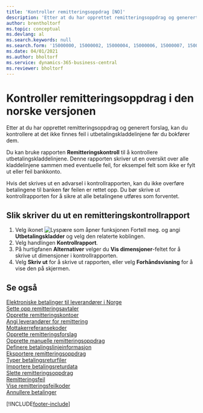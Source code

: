 ```yaml
---
title: 'Kontroller remitteringsoppdrag [NO]'
description: 'Etter at du har opprettet remitteringsoppdrag og generert forslag, kan du kontrollere at det ikke finnes feil i utbetalingskladdelinjene før du bokfører dem i den norske versjonen av Business Central.'
author: brentholtorf
ms.topic: conceptual
ms.devlang: al
ms.search.keywords: null
ms.search.form: '15000000, 15000002, 15000004, 15000006, 15000007, 15000010'
ms.date: 04/01/2021
ms.author: bholtorf
ms.service: dynamics-365-business-central
ms.reviewer: bholtorf
---
```

# <a name="test-remittance-payments-in-the-norwegian-version"></a>Kontroller remitteringsoppdrag i den norske versjonen

Etter at du har opprettet remitteringsoppdrag og generert forslag, kan du kontrollere at det ikke finnes feil i utbetalingskladdelinjene før du bokfører dem.  

Du kan bruke rapporten **Remitteringskontroll** til å kontrollere utbetalingskladdelinjene. Denne rapporten skriver ut en oversikt over alle kladdelinjene sammen med eventuelle feil, for eksempel felt som ikke er fylt ut eller feil bankkonto.  

Hvis det skrives ut en advarsel i kontrollrapporten, kan du ikke overføre betalingene til banken før feilen er rettet opp. Du bør skrive ut kontrollrapporten for å sikre at alle betalingene utføres som forventet.  

## <a name="to-print-a-remittance-test-report"></a>Slik skriver du ut en remitteringskontrollrapport

1.  Velg ikonet ![Lyspære som åpner funksjonen Fortell meg.](../../media/ui-search/search_small.png "Fortell hva du vil gjøre") og angi **Utbetalingskladder** og velg den relaterte koblingen.  
2.  Velg handlingen **Kontrollrapport**.  
3.  På hurtigfanen **Alternativer** velger du **Vis dimensjoner**-feltet for å skrive ut dimensjoner i kontrollrapporten.  
4.  Velg **Skriv ut** for å skrive ut rapporten, eller velg **Forhåndsvisning** for å vise den på skjermen.  

## <a name="see-also"></a>Se også
 [Elektroniske betalinger til leverandører i Norge](electronic-payments-to-vendors-in-norway.md)   
 [Sette opp remitteringsavtaler](how-to-set-up-remittance-agreements.md)   
 [Opprette remitteringskontoer](how-to-create-remittance-accounts.md)   
 [Angi leverandører for remittering](how-to-set-up-vendors-for-remittance.md)   
 [Mottakerreferansekoder](recipient-reference-codes.md)   
 [Opprette remitteringsforslag](how-to-create-remittance-suggestions.md)   
 [Opprette manuelle remitteringsoppdrag](how-to-create-manual-remittance-payments.md)   
 [Definere betalingslinjeinformasjon](how-to-set-up-payment-line-information.md)   
 [Eksportere remitteringsoppdrag](how-to-export-remittance-payments.md)   
 [Typer betalingsreturfiler](types-of-payment-returns-files.md)   
 [Importere betalingsreturdata](how-to-import-payment-return-data.md)   
 [Slette remitteringsoppdrag](how-to-delete-remittance-payment-orders.md)   
 [Remitteringsfeil](remittance-errors.md)   
 [Vise remitteringsfeilkoder](how-to-view-remittance-error-codes.md)   
 [Annullere betalinger](how-to-cancel-payments.md)


[!INCLUDE[footer-include](../../includes/footer-banner.md)]
